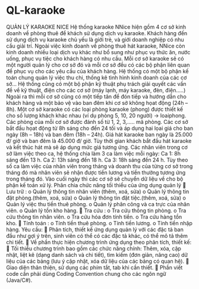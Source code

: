 # QL-karaoke
QUẢN LÝ KARAOKE NICE
Hệ thống karaoke NNice hiện gồm 4 cơ sở kinh doanh về phòng thuê để khách sử dụng dịch vụ karaoke. Khách hàng đến sử dụng dịch vụ karaoke chủ yếu là giới trẻ, và giới doanh nghiệp có nhu cầu giải trí.
Ngoài việc kinh doanh về phòng thuê hát karaoke, NNice còn kinh doanh nhiều loại dịch vụ khác như bổ sung như phục vụ thức ăn, nước uống, phục vụ tiệc cho khách hàng có nhu cầu. 
Mỗi cơ sở karaoke sẽ có một người quản lý cho cơ sở đó và mỗi cơ sở đều có các bộ phận liên quan để phục vụ cho các yêu cầu của khách hàng.
Hệ thống có một bộ phận kế toán chung quản lý việc thu chi, thống kê tình hình kinh doanh của các cơ sở…
Hệ thống cũng có một bộ phận kỹ thuật phụ trách giải quyết các vấn đề về kỹ thuật, điện cho các cơ sở (máy lạnh, máy karaoke, đèn, điện…..)
Ngoài ra thì mỗi cơ sở cũng có một tiếp tân để đón tiếp và hướng dẫn cho khách hàng và một bảo vệ vào ban đêm khi cơ sở không họat động (24h – 8h).
Một cơ sở karaoke có các loại phòng karaoke (phong) được thiết kế cho số lượng khách khác nhau (ví dụ phòng 5, 10, 20 người) -> loaiphong.
Các phòng của mỗi cơ sở được đánh số từ 1, 2, 3,….. mã phòng.
Các cơ sở bắt đầu họat động từ 8h sáng cho đến 24 tối và áp dụng hai lọai giá cho ban ngày (8h – 18h) và ban đêm (18h – 24h). Giá hát karaoke ban ngày là 25.000 đ/ giờ và ban đêm là 45.000 đ/ giờ. Tùy thời gian khách bắt đầu hát karaoke và kết thúc hát mà sẽ áp dụng mức giá tương ứng.
Các nhân viên trong cơ sở làm việc theo ca, hệ thống chia làm 3 ca làm việc mỗi ngày:
Ca 1: 8h sáng đến 13 h.
Ca 2: 13h sáng đến 18 h.
Ca 3: 18h sáng đến 24 h.
Tùy theo số ca làm việc của nhân viên trong tháng và doanh thu của từng cơ sở trong tháng đó mà nhân viên sẽ nhận được tiền lương và tiền thưởng tương ứng trong tháng đó.
Vào cuối ngày thì các cơ sở sẽ chuyển dữ liệu về cho bộ phận kế toán xử lý.
Phân chia chức năng tối thiểu của ứng dụng quản lý
	Lưu trữ :
o	Quản lý thông tin nhân viên (thêm, xoá, sửa)
o	Quản lý thông tin đặt phòng.(thêm, xoá, sửa)
o	Quản lý thông tin đặt tiệc.(thêm, xoá, sửa)
o	Quản lý việc thu tiền thuê phòng.
o	Quản lý phân công và ca trực của nhân viên.
o	Quản lý tồn kho hàng.
	Tra cứu :
o	Tra cứu thông tin phòng.
o	Tra cứu thông tin nhân viên.
o	Tra cứu hóa đơn tính tiền.
o	Tra cứu hàng tồn kho.
	Tính toán :
o	Tính tiền thuê phòng.
o	Tính tiền lương.
o	Tính tiền nhập hàng.
Yêu cầu: 
	Phân tích, thiết kế ứng dụng quản lý với các đặc tả ban đầu như gợi ý trên, sinh viên có thể có các đặc tả khác, có thể mô tả thêm chi tiết. 
	Về phần thực hiện chương trình ứng dụng theo phân tích, thiết kế: 
	Tối thiểu chương trình bao gồm các chức năng chính: Thêm, xóa, cập nhật, liệt kê (dạng danh sách và chi tiết), tìm kiếm (đơn giản, nâng cao) dữ liệu của các bảng (lưu ý cập nhật, xóa dữ liệu của các bảng có quan hệ).
	Giao diện thân thiện, sử dụng các phím tắt, tab khi cần thiết.
	Phần viết code cần phải dùng Coding Convention chung cho các ngôn ngữ (Java/C#).
